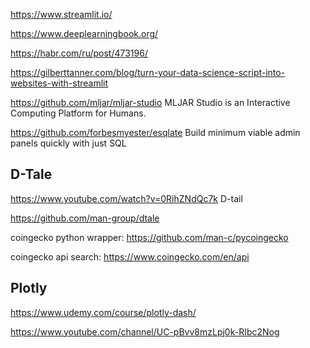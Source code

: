 <https://www.streamlit.io/>

<https://www.deeplearningbook.org/>

<https://habr.com/ru/post/473196/>

<https://gilberttanner.com/blog/turn-your-data-science-script-into-websites-with-streamlit>


<https://github.com/mljar/mljar-studio> MLJAR Studio is an Interactive Computing Platform for Humans.


<https://github.com/forbesmyester/esqlate>  Build minimum viable admin panels quickly with just SQL

## D-Tale
<https://www.youtube.com/watch?v=0RihZNdQc7k> D-tail

<https://github.com/man-group/dtale>

coingecko python wrapper: <https://github.com/man-c/pycoingecko>

coingecko api search: <https://www.coingecko.com/en/api>

## Plotly

<https://www.udemy.com/course/plotly-dash/>

<https://www.youtube.com/channel/UC-pBvv8mzLpj0k-RIbc2Nog>
